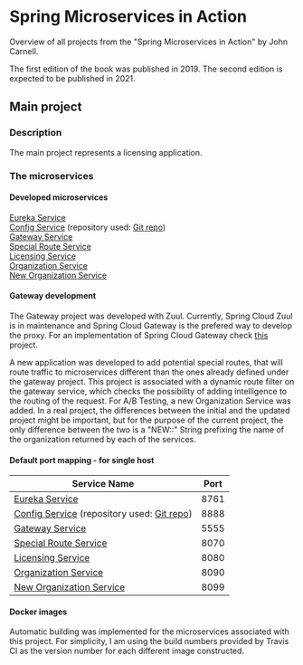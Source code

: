 # Spring Microservices in Action
Overview of all projects from the "Spring Microservices in Action" by John Carnell.

The first edition of the book was published in 2019. The second edition is expected to be published in 2021.

## Main project
### Description
The main project represents a licensing application.

### The microservices
#### Developed microservices
[Eureka Service](https://github.com/mariamihai/sma-eureka-service) <br/>
[Config Service](https://github.com/mariamihai/sma-configuration-service) (repository used: [Git repo](https://github.com/mariamihai/sma-config-repo)) <br/>
[Gateway Service](https://github.com/mariamihai/sma-gateway-service) <br/>
[Special Route Service](https://github.com/mariamihai/sma-special-routes-service) <br/>
[Licensing Service](https://github.com/mariamihai/sma-licensing-service) <br/>
[Organization Service](https://github.com/mariamihai/sma-organization-service) <br/>
[New Organization Service](https://github.com/mariamihai/sma-organization-new-service) <br/>

#### Gateway development
The Gateway project was developed with Zuul. Currently, Spring Cloud Zuul is in maintenance and Spring Cloud Gateway is the prefered way to develop the proxy. For an implementation of Spring Cloud Gateway check [this](https://github.com/mariamihai/udemy-sbm-brewery-gateway) project.

A new application was developed to add potential special routes, that will route traffic to microservices different than the ones already defined under the gateway project. This project is associated with a dynamic route filter on the gateway service, which checks the possibility of adding intelligence to the routing of the request.
For A/B Testing, a new Organization Service was added. In a real project, the differences between the initial and the updated project might be important, but for the purpose of the current project, the only difference between the two is a "NEW::" String prefixing the name of the organization returned by each of the services.

#### Default port mapping - for single host
| Service Name | Port | 
| --------| -----|
|[Eureka Service](https://github.com/mariamihai/sma-eureka-service)|8761|
|[Config Service](https://github.com/mariamihai/sma-configuration-service) (repository used: [Git repo](https://github.com/mariamihai/sma-config-repo))|8888|
|[Gateway Service](https://github.com/mariamihai/sma-gateway-service)|5555|
|[Special Route Service](https://github.com/mariamihai/sma-special-routes-service)|8070|
|[Licensing Service](https://github.com/mariamihai/sma-licensing-service)|8080|
|[Organization Service](https://github.com/mariamihai/sma-organization-service)|8090|
|[New Organization Service](https://github.com/mariamihai/sma-organization-new-service)|8099|

#### Docker images
Automatic building was implemented for the microservices associated with this project.
For simplicity, I am using the build numbers provided by Travis CI as the version number for each different image constructed.
